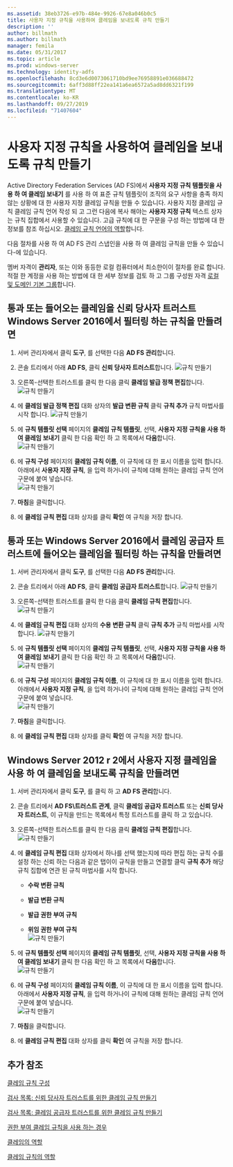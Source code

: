```yaml
---
ms.assetid: 38eb3726-e97b-484e-9926-67e8a046b0c5
title: 사용자 지정 규칙을 사용하여 클레임을 보내도록 규칙 만들기
description: ''
author: billmath
ms.author: billmath
manager: femila
ms.date: 05/31/2017
ms.topic: article
ms.prod: windows-server
ms.technology: identity-adfs
ms.openlocfilehash: 8cd3e6d0073061710bd9ee76958891e036688472
ms.sourcegitcommit: 6aff3d88ff22ea141a6ea6572a5ad8dd6321f199
ms.translationtype: MT
ms.contentlocale: ko-KR
ms.lasthandoff: 09/27/2019
ms.locfileid: "71407604"
---
```

# <a name="create-a-rule-to-send-claims-using-a-custom-rule"></a>사용자 지정 규칙을 사용하여 클레임을 보내도록 규칙 만들기


Active Directory Federation Services (AD FS)에서 **사용자 지정 규칙 템플릿을 사용 하 여 클레임 보내기** 를 사용 하 여 표준 규칙 템플릿이 조직의 요구 사항을 충족 하지 않는 상황에 대 한 사용자 지정 클레임 규칙을 만들 수 있습니다. 사용자 지정 클레임 규칙 클레임 규칙 언어 작성 되 고 그런 다음에 복사 해야는 **사용자 지정 규칙** 텍스트 상자는 규칙 집합에서 사용할 수 있습니다. 고급 규칙에 대 한 구문을 구성 하는 방법에 대 한 정보를 참조 하십시오. [클레임 규칙 언어의 역할](../../ad-fs/technical-reference/The-Role-of-the-Claim-Rule-Language.md)합니다.  
  
다음 절차를 사용 하 여 AD FS 관리 스냅인을 사용 하 여 클레임 규칙을 만들 수 있습니다\-에 있습니다.  
  
멤버 자격이 **관리자**, 또는 이와 동등한 로컬 컴퓨터에서 최소한이이 절차를 완료 합니다.  적절 한 계정을 사용 하는 방법에 대 한 세부 정보를 검토 하 고 그룹 구성원 자격 [로컬 및 도메인 기본 그룹](https://go.microsoft.com/fwlink/?LinkId=83477)합니다.



## <a name="to-create-a-rule-to-pass-through-or-filter-an-incoming-claim-on-a-relying-party-trust-in-windows-server-2016"></a>통과 또는 들어오는 클레임을 신뢰 당사자 트러스트 Windows Server 2016에서 필터링 하는 규칙을 만들려면 

1.  서버 관리자에서 클릭 **도구**, 를 선택한 다음 **AD FS 관리**합니다.  
  
2.  콘솔 트리에서 아래 **AD FS**, 클릭 **신뢰 당사자 트러스트**합니다. 
![규칙 만들기](media/Create-a-Rule-to-Pass-Through-or-Filter-an-Incoming-Claim/claimrule9.PNG)  
  
3.  오른쪽\-선택한 트러스트를 클릭 한 다음 클릭 **클레임 발급 정책 편집**합니다.
![규칙 만들기](media/Create-a-Rule-to-Pass-Through-or-Filter-an-Incoming-Claim/claimrule10.PNG)   
  
4.  에 **클레임 발급 정책 편집** 대화 상자의 **발급 변환 규칙** 클릭 **규칙 추가** 규칙 마법사를 시작 합니다. 
![규칙 만들기](media/Create-a-Rule-to-Pass-Through-or-Filter-an-Incoming-Claim/claimrule11.PNG)    

5.  에 **규칙 템플릿 선택** 페이지의 **클레임 규칙 템플릿**, 선택, **사용자 지정 규칙을 사용 하 여 클레임 보내기** 클릭 한 다음 확인 하 고 목록에서 **다음**합니다.  
![규칙 만들기](media/Create-a-Rule-to-Send-Claims-Using-a-Custom-Rule/custom3.PNG)   
  
6.  에 **규칙 구성** 페이지의 **클레임 규칙 이름**, 이 규칙에 대 한 표시 이름을 입력 합니다. 아래에서 **사용자 지정 규칙**, 을 입력 하거나이 규칙에 대해 원하는 클레임 규칙 언어 구문에 붙여 넣습니다.  
![규칙 만들기](media/Create-a-Rule-to-Send-Claims-Using-a-Custom-Rule/custom4.PNG)     

7.  **마침**을 클릭합니다.  
  
8.  에 **클레임 규칙 편집** 대화 상자를 클릭 **확인** 여 규칙을 저장 합니다.   
  
## <a name="to-create-a-rule-to-pass-through-or-filter-an-incoming-claim-on-a-claims-provider-trust-in-windows-server-2016"></a>통과 또는 Windows Server 2016에서 클레임 공급자 트러스트에 들어오는 클레임을 필터링 하는 규칙을 만들려면 
  
1.  서버 관리자에서 클릭 **도구**, 를 선택한 다음 **AD FS 관리**합니다.  
  
2.  콘솔 트리에서 아래 **AD FS**, 클릭 **클레임 공급자 트러스트**합니다. 
![규칙 만들기](media/Create-a-Rule-to-Pass-Through-or-Filter-an-Incoming-Claim/claimrule1.PNG)  
  
3.  오른쪽\-선택한 트러스트를 클릭 한 다음 클릭 **클레임 규칙 편집**합니다.
![규칙 만들기](media/Create-a-Rule-to-Pass-Through-or-Filter-an-Incoming-Claim/claimrule2.PNG)   
  
4.  에 **클레임 규칙 편집** 대화 상자의 **수용 변환 규칙** 클릭 **규칙 추가** 규칙 마법사를 시작 합니다.
![규칙 만들기](media/Create-a-Rule-to-Pass-Through-or-Filter-an-Incoming-Claim/claimrule3.PNG)    

5.  에 **규칙 템플릿 선택** 페이지의 **클레임 규칙 템플릿**, 선택, **사용자 지정 규칙을 사용 하 여 클레임 보내기** 클릭 한 다음 확인 하 고 목록에서 **다음**합니다.  
![규칙 만들기](media/Create-a-Rule-to-Send-Claims-Using-a-Custom-Rule/custom3.PNG)   
  
6.  에 **규칙 구성** 페이지의 **클레임 규칙 이름**, 이 규칙에 대 한 표시 이름을 입력 합니다. 아래에서 **사용자 지정 규칙**, 을 입력 하거나이 규칙에 대해 원하는 클레임 규칙 언어 구문에 붙여 넣습니다.  
![규칙 만들기](media/Create-a-Rule-to-Send-Claims-Using-a-Custom-Rule/custom4.PNG)     

7.  **마침**을 클릭합니다.  
  
8.  에 **클레임 규칙 편집** 대화 상자를 클릭 **확인** 여 규칙을 저장 합니다.   

















   
  
## <a name="to-create-a-rule-to-send-claims-by-using-a-custom-claim-in-windows-server-2012-r2"></a>Windows Server 2012 r 2에서 사용자 지정 클레임을 사용 하 여 클레임을 보내도록 규칙을 만들려면 
  
1.  서버 관리자에서 클릭 **도구**, 를 클릭 하 고 **AD FS 관리**합니다.  
  
2.  콘솔 트리에서 **AD FS\\트러스트 관계**, 클릭 **클레임 공급자 트러스트** 또는 **신뢰 당사자 트러스트**, 이 규칙을 만드는 목록에서 특정 트러스트를 클릭 하 고 있습니다.  
  
3.  오른쪽\-선택한 트러스트를 클릭 한 다음 클릭 **클레임 규칙 편집**합니다.  
![규칙 만들기](media/Create-a-Rule-to-Pass-Through-or-Filter-an-Incoming-Claim/claimrule6.PNG) 
  
4.  에 **클레임 규칙 편집** 대화 상자에서 하나를 선택 했는지에 따라 편집 하는 규칙 수를 설정 하는 신뢰 하는 다음과 같은 탭이이 규칙을 만들고 연결할 클릭 **규칙 추가** 해당 규칙 집합에 연관 된 규칙 마법사를 시작 합니다.  
  
    -   **수락 변환 규칙**  
  
    -   **발급 변환 규칙**  
  
    -   **발급 권한 부여 규칙**  
  
    -   **위임 권한 부여 규칙**  
![규칙 만들기](media/Create-a-Rule-to-Permit-All-Users/permitall5.PNG)
  
5.  에 **규칙 템플릿 선택** 페이지의 **클레임 규칙 템플릿**, 선택, **사용자 지정 규칙을 사용 하 여 클레임 보내기** 클릭 한 다음 확인 하 고 목록에서 **다음**합니다.  
![규칙 만들기](media/Create-a-Rule-to-Send-Claims-Using-a-Custom-Rule/custom1.PNG)   
  
6.  에 **규칙 구성** 페이지의 **클레임 규칙 이름**, 이 규칙에 대 한 표시 이름을 입력 합니다. 아래에서 **사용자 지정 규칙**, 을 입력 하거나이 규칙에 대해 원하는 클레임 규칙 언어 구문에 붙여 넣습니다.  
![규칙 만들기](media/Create-a-Rule-to-Send-Claims-Using-a-Custom-Rule/custom2.PNG)     

7.  **마침**을 클릭합니다.  
  
8.  에 **클레임 규칙 편집** 대화 상자를 클릭 **확인** 여 규칙을 저장 합니다.  

## <a name="additional-references"></a>추가 참조 
[클레임 규칙 구성](Configure-Claim-Rules.md)  
 
[검사 목록: 신뢰 당사자 트러스트를 위한 클레임 규칙 만들기](https://technet.microsoft.com/library/ee913578.aspx)  

[검사 목록: 클레임 공급자 트러스트를 위한 클레임 규칙 만들기](https://technet.microsoft.com/library/ee913564.aspx)  
  
[권한 부여 클레임 규칙을 사용 하는 경우](../../ad-fs/technical-reference/When-to-Use-an-Authorization-Claim-Rule.md)  

[클레임의 역할](../../ad-fs/technical-reference/The-Role-of-Claims.md)  
  
[클레임 규칙의 역할](../../ad-fs/technical-reference/The-Role-of-Claim-Rules.md) 
